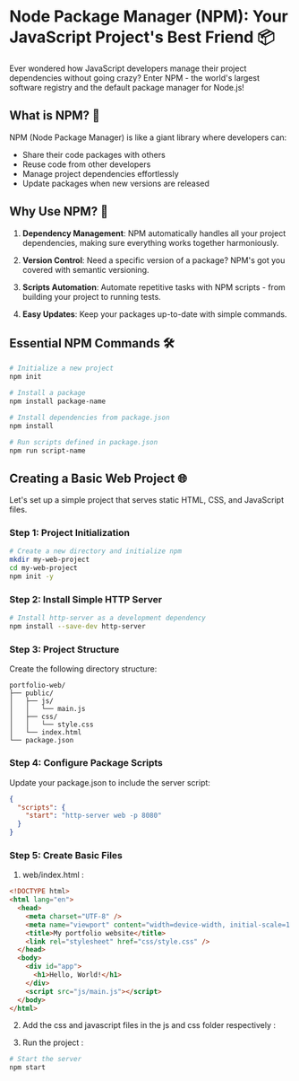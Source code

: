 # Node Package Manager (NPM): Your JavaScript Project's Best Friend 📦

Ever wondered how JavaScript developers manage their project dependencies without going crazy? Enter NPM - the world's largest software registry and the default package manager for Node.js!

## What is NPM? 🤔

NPM (Node Package Manager) is like a giant library where developers can:

- Share their code packages with others
- Reuse code from other developers
- Manage project dependencies effortlessly
- Update packages when new versions are released

## Why Use NPM? 🎯

1. **Dependency Management**: NPM automatically handles all your project dependencies, making sure everything works together harmoniously.

2. **Version Control**: Need a specific version of a package? NPM's got you covered with semantic versioning.

3. **Scripts Automation**: Automate repetitive tasks with NPM scripts - from building your project to running tests.

4. **Easy Updates**: Keep your packages up-to-date with simple commands.

## Essential NPM Commands 🛠️

```bash
# Initialize a new project
npm init

# Install a package
npm install package-name

# Install dependencies from package.json
npm install

# Run scripts defined in package.json
npm run script-name
```

## Creating a Basic Web Project 🌐

Let's set up a simple project that serves static HTML, CSS, and JavaScript files.

### Step 1: Project Initialization

```bash
# Create a new directory and initialize npm
mkdir my-web-project
cd my-web-project
npm init -y
```

### Step 2: Install Simple HTTP Server

```bash
# Install http-server as a development dependency
npm install --save-dev http-server
```

### Step 3: Project Structure

Create the following directory structure:

```
portfolio-web/
├── public/
│   ├── js/
│   │   └── main.js
│   ├── css/
│   │   └── style.css
│   └── index.html
└── package.json
```

### Step 4: Configure Package Scripts

Update your package.json to include the server script:

```json
{
  "scripts": {
    "start": "http-server web -p 8080"
  }
}
```

### Step 5: Create Basic Files

1. web/index.html :

```html
<!DOCTYPE html>
<html lang="en">
  <head>
    <meta charset="UTF-8" />
    <meta name="viewport" content="width=device-width, initial-scale=1.0" />
    <title>My portfolio website</title>
    <link rel="stylesheet" href="css/style.css" />
  </head>
  <body>
    <div id="app">
      <h1>Hello, World!</h1>
    </div>
    <script src="js/main.js"></script>
  </body>
</html>
```

2. Add the css and javascript files in the js and css folder respectively :

3. Run the project :

```bash
# Start the server
npm start
```
